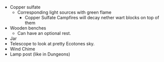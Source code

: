 - Copper sulfate
  - Corresponding light sources with green flame
    - Copper Sulfate Campfires will decay nether wart blocks on top of them
- Wooden benches
  - Can have an optional rest.
- Jar
- Telescope to look at pretty Ecotones sky.
- Wind Chime
- Lamp post (like in Dungeons)